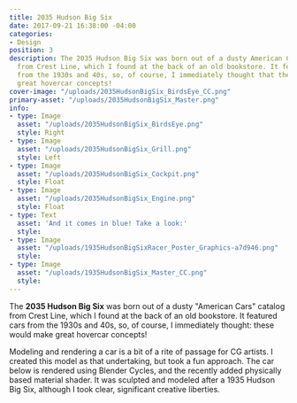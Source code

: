 ```yaml
---
title: 2035 Hudson Big Six
date: 2017-09-21 16:38:00 -04:00
categories:
- Design
position: 3
description: The 2035 Hudson Big Six was born out of a dusty American Cars catalog
  from Crest Line, which I found at the back of an old bookstore. It featured cars
  from the 1930s and 40s, so, of course, I immediately thought that these would make
  great hovercar concepts!
cover-image: "/uploads/2035HudsonBigSix_BirdsEye_CC.png"
primary-asset: "/uploads/2035HudsonBigSix_Master.png"
info:
- type: Image
  asset: "/uploads/2035HudsonBigSix_BirdsEye.png"
  style: Right
- type: Image
  asset: "/uploads/2035HudsonBigSix_Grill.png"
  style: Left
- type: Image
  asset: "/uploads/2035HudsonBigSix_Cockpit.png"
  style: Float
- type: Image
  asset: "/uploads/2035HudsonBigSix_Engine.png"
  style: Float
- type: Text
  asset: 'And it comes in blue! Take a look:'
  style: 
- type: Image
  asset: "/uploads/1935HudsonBigSixRacer_Poster_Graphics-a7d946.png"
  style: 
- type: Image
  asset: "/uploads/1935HudsonBigSix_Master_CC.png"
  style: 
---
```


The **2035 Hudson Big Six** was born out of a dusty "American Cars" catalog from Crest Line, which I found at the back of an old bookstore. It featured cars from the 1930s and 40s, so, of course, I immediately thought: these would make great hovercar concepts!

Modeling and rendering a car is a bit of a rite of passage for CG artists. I created this model as that undertaking, but took a fun approach. The car below is rendered using Blender Cycles, and the recently added physically based material shader. It was sculpted and modeled after a 1935 Hudson Big Six, although I took clear, significant creative liberties.